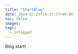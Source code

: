 ```yaml
---
title: "StartBlog"
date: 2024-02-25T18:33:57+09:00
toc: false
images:
tags:
  - untagged
---
```


Blog start!
